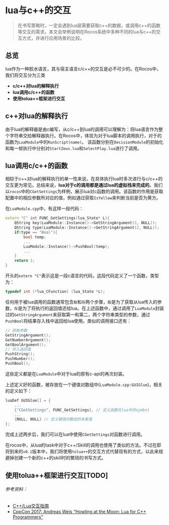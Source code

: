 # lua与c++的交互

> 在书写策略时，一定会遇到lua层需要获取c++的数据，或调用c++的函数等交互的需求。本文会举例说明在Rocos系统中多种不同的lua与c++的交互方式，并进行应用场景的比较。

## 总览
lua作为一种胶水语言，其与宿主语言c/c++的交互是必不可少的。在Rocos中，我们将交互分为三类
* **c/c++对lua的解释执行**
* **lua调用c/c++的函数**
* **使用tolua++框架进行交互**

## c++对lua的解释执行
由于lua的解释器是由c编写，从c/c++到lua的调用可以理解为：将lua语言作为整个字符串交给解释器执行。在Rocos中，体现为对于lua脚本的调用执行，对于的函数为`LuaModule`中的`RunScript(name)`。
该函数分别在`DecisionModule`的初始化和每一帧执行中分别对`StartZeus.lua`和`SelectPlay.lua`进行了调用。

## lua调用c/c++的函数
相较于c++对lua的解释执行的单一性来说，在具体执行lua时多次进行与c/c++的交互更为常见。总结来说，**lua对于c的调用都是通过lua的虚拟栈来完成的**。我们以`rocos`中的`CGetSettings`为样例，展示lua对c函数的调用。该函数的作用是获取配置中的相应参数所对应的值，例如通过获取`IsYellow`来判断当前是否为黄方。

在`LuaModule.cpp`中，有这样一段代码：
```c++
extern "C" int FUNC_GetSettings(lua_State* L){
    QString key(LuaModule::Instance()->GetStringArgument(1, NULL));
    QString type(LuaModule::Instance()->GetStringArgument(2, NULL));
    if(type == "Bool"){
        bool temp;
        ...
        LuaModule::Instance()->PushBool(temp);
        ...
    }
    return 1;
}
```
开头的`extern "C"`表示这是一段c语言的代码，这段代码定义了一个函数，类型为：
```c
typedef int (*lua_CFunction) (lua_State *L);
```
任何用于被lua调用的函数通常包含`取`和`存`两个步骤，`取`是为了获取从lua传入的参数，`存`是为了将执行的返回值还给lua。在上述函数中，通过调用了`LuaModule`封装过的`GetStringArgument`来获取第一和第二，两个字符串类型的参数，通过`PushBool`将结果存入栈中返回给lua使用。类似的调用接口还有：
```c++
// 获取参数
GetStringArgument();
GetNumberArgument();
GetBoolArgument();
// 存入返回值
PushString();
PushNumber();
PushBool();
```
这些定义都是在`LuaModule`中对于lua的原有c-api的再次封装。

上述定义好的函数，被存放在一个键值对数组中(`LuaModule.cpp:GUIGlue`)，相关的定义如下：
```c++
luaDef GUIGlue[] = {
    ...
    {"CGetSettings", FUNC_GetSettings}, // 定义函数在lua中的symbol
    ...
	{NULL, NULL} // 定义键值对数组的末尾值
};

```
完成上述两步后，我们可以在lua中使用`CGetSettings`对函数进行调用。

在rocos中，从lua的task中对于c++/Skill的调用也使用了类似的方法。不过在即将到来的`v0.1`版本中，我们将使用`tolua++`的交互方式代替现有的方式，以此来规避掉创建一个新的c++的skill时的繁琐的书写方式。

## 使用tolua++框架进行交互[TODO]



###### 参考资料：
* [C++/Lua交互指南](https://zhuanlan.zhihu.com/p/40406096)
* [CppCon 2017: Andreas Weis “Howling at the Moon: Lua for C++ Programmers”](https://youtu.be/pfwHCiP1HFM?si=-xGuvergVM6cnLZH)